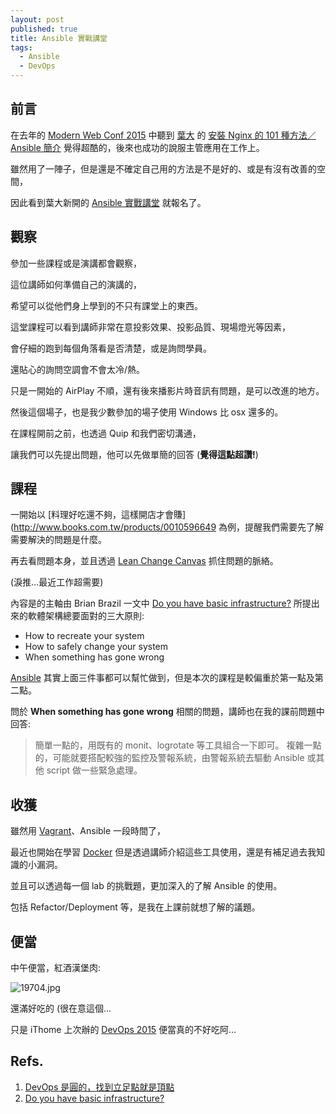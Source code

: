 ```yaml
---
layout: post
published: true
title: Ansible 實戰講堂
tags: 
  - Ansible
  - DevOps
---
```



## 前言

在去年的 [Modern Web Conf 2015](http://modernweb.tw/) 中聽到 [葉大](https://twitter.com/william_yeh) 的 [安裝 Nginx 的 101 種方法／Ansible 簡介](http://static.itho.me/modernweb/2015/slides/R1_0516_1130-1210_WilliamYeh%20.pdf) 覺得超酷的，後來也成功的說服主管應用在工作上。

雖然用了一陣子，但是還是不確定自己用的方法是不是好的、或是有沒有改善的空間，

因此看到葉大新開的 [Ansible 實戰講堂](http://get.soft-arch.net/ansible/) 就報名了。

## 觀察
參加一些課程或是演講都會觀察，

這位講師如何準備自己的演講的，

希望可以從他們身上學到的不只有課堂上的東西。

這堂課程可以看到講師非常在意投影效果、投影品質、現場燈光等因素，

會仔細的跑到每個角落看是否清楚，或是詢問學員。

還貼心的詢問空調會不會太冷/熱。

只是一開始的 AirPlay 不順，還有後來播影片時音訊有問題，是可以改進的地方。

然後這個場子，也是我少數參加的場子使用 Windows 比 osx 還多的。

在課程開前之前，也透過 Quip 和我們密切溝通，

讓我們可以先提出問題，他可以先做單簡的回答 (**覺得這點超讚!**)


## 課程
一開始以 [料理好吃還不夠，這樣開店才會賺](http://www.books.com.tw/products/0010596649 為例，提醒我們需要先了解需要解決的問題是什麼。

再去看問題本身，並且透過 [Lean Change Canvas](https://canvanizer.com/new/lean-change-canvas) 抓住問題的脈絡。

(淚推…最近工作超需要)

內容是的主軸由 Brian Brazil 一文中 [Do you have basic infrastructure?](http://www.robustperception.io/do-you-have-basic-infrastructure/) 所提出來的軟體架構總要面對的三大原則:

- How to recreate your system
- How to safely change your system
- When something has gone wrong

[Ansible](http://www.ansible.com/) 其實上面三件事都可以幫忙做到，但是本次的課程是較偏重於第一點及第二點。

問於 **When something has gone wrong** 相關的問題，講師也在我的課前問題中回答:

> 簡單一點的，用既有的 monit、logrotate 等工具組合一下即可。
複雜一點的，可能就要搭配較強的監控及警報系統，由警報系統去驅動 Ansible 或其他 script 做一些緊急處理。

## 收獲
雖然用 [Vagrant](https://www.vagrantup.com/)、Ansible 一段時間了，

最近也開始在學習 [Docker](https://www.docker.com/) 但是透過講師介紹這些工具使用，還是有補足過去我知識的小漏洞。

並且可以透過每一個 lab 的挑戰題，更加深入的了解 Ansible 的使用。

包括 Refactor/Deployment 等，是我在上課前就想了解的議題。


## 便當
中午便當，紅酒漢堡肉:

![19704.jpg]({{site.baseurl}}/assets/images/blog/19704.jpg)

還滿好吃的 (很在意這個...

只是 iThome 上次辦的 [DevOps 2015](http://devopsconf.ithome.com.tw/) 便當真的不好吃阿…


## Refs.
1. [DevOps 是圓的，找到立足點就是頂點]( http://school.soft-arch.net/blog/71706/devops-1st-step)
2. [Do you have basic infrastructure?](http://www.robustperception.io/do-you-have-basic-infrastructure/)
